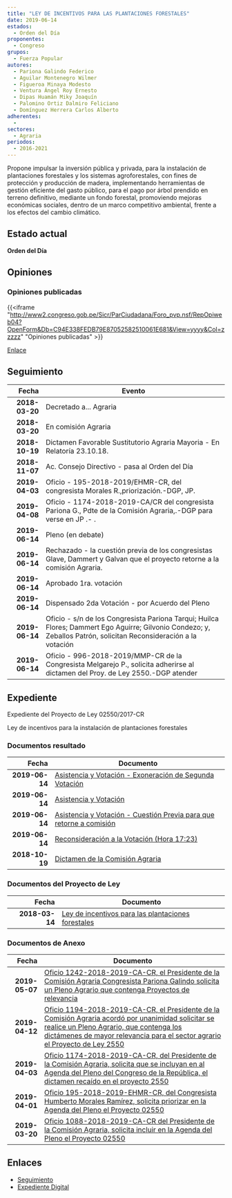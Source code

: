 ```yaml
---
title: "LEY DE INCENTIVOS PARA LAS PLANTACIONES FORESTALES"
date: 2019-06-14
estados: 
  - Orden del Día
proponentes: 
  - Congreso
grupos: 
  - Fuerza Popular
autores: 
  - Pariona Galindo Federico
  - Aguilar Montenegro Wilmer
  - Figueroa Minaya Modesto
  - Ventura Ángel Roy Ernesto
  - Dipas Huamán Miky Joaquín
  - Palomino Ortiz Dalmiro Feliciano
  - Domínguez Herrera Carlos Alberto
adherentes: 
  - 
sectores: 
  - Agraria
periodos: 
  - 2016-2021
---
```


Propone impulsar la inversión pública y privada, para la instalación de plantaciones forestales y los sistemas agroforestales, con fines de protección y producción de madera, implementando herramientas de gestión eficiente del gasto público, para el pago por árbol prendido en terreno definitivo, mediante un fondo forestal, promoviendo mejoras económicas sociales, dentro de un marco competitivo ambiental, frente a los efectos del cambio climático.


## Estado actual

**Orden del Día**

## Opiniones

### Opiniones publicadas

{{<iframe "http://www2.congreso.gob.pe/Sicr/ParCiudadana/Foro_pvp.nsf/RepOpiweb04?OpenForm&Db=C94E338FEDB79E87052582510061E681&View=yyyy&Col=zzzzz" "Opiniones publicadas" >}}

[Enlace](http://www2.congreso.gob.pe/Sicr/ParCiudadana/Foro_pvp.nsf/RepOpiweb04?OpenForm&Db=C94E338FEDB79E87052582510061E681&View=yyyy&Col=zzzzz)

## Seguimiento

| Fecha | Evento |
|------:|--------|
| **2018-03-20** | Decretado a... Agraria|
| **2018-03-20** | En comisión Agraria|
| **2018-10-19** | Dictamen Favorable Sustitutorio Agraria Mayoria - En Relatoría 23.10.18.|
| **2018-11-07** | Ac. Consejo Directivo - pasa al Orden del Día|
| **2019-04-03** | Oficio - 195-2018-2019/EHMR-CR, del congresista Morales R.,priorización.-DGP, JP.|
| **2019-04-08** | Oficio - 1174-2018-2019-CA/CR del congresista Pariona G., Pdte de la Comisión Agraria,.-DGP para verse en JP .- .|
| **2019-06-14** | Pleno (en debate)|
| **2019-06-14** | Rechazado - la cuestión previa de los congresistas Glave, Dammert y Galvan que el proyecto retorne a la comisión Agraria.|
| **2019-06-14** | Aprobado 1ra. votación|
| **2019-06-14** | Dispensado 2da Votación - por Acuerdo del Pleno|
| **2019-06-14** | Oficio - s/n de los Congresista Pariona Tarqui; Huilca Flores; Dammert Ego Aguirre; Gilvonio Condezo; y, Zeballos Patrón, solicitan Reconsideración a la votación|
| **2019-06-14** | Oficio - 996-2018-2019/MMP-CR de la Congresista Melgarejo P., solicita adherirse al dictamen del Proy. de Ley 2550.-DGP atender|


## Expediente

Expediente del Proyecto de Ley 02550/2017-CR

Ley de incentivos para la instalación de plantaciones forestales


### Documentos resultado

| Fecha | Documento |
|------:|--------|
| **2019-06-14** | [Asistencia y Votación - Exoneración de Segunda Votación](http://www.leyes.congreso.gob.pe/Documentos/2016_2021/Asistencia_y_Votacion/Proyectos_de_Ley/Exoneracion_de_Segunda_Votacion/ESV0255020190614.pdf) |
| **2019-06-14** | [Asistencia y Votación](http://www.leyes.congreso.gob.pe/Documentos/2016_2021/Asistencia_y_Votacion/Proyectos_de_Ley/AV0255020190614.pdf) |
| **2019-06-14** | [Asistencia y Votación - Cuestión Previa para que retorne a comisión](http://www.leyes.congreso.gob.pe/Documentos/2016_2021/Asistencia_y_Votacion/Proyectos_de_Ley/AVCP0255020190614.pdf) |
| **2019-06-14** | [Reconsideración a la Votación (Hora 17:23)](http://www.leyes.congreso.gob.pe/Documentos/2016_2021/Asistencia_y_Votacion/Proyectos_de_Ley/VAR0255020190614.pdf) |
| **2018-10-19** | [Dictamen de la Comisión Agraria](http://www.leyes.congreso.gob.pe/Documentos/2016_2021/Dictamenes/Proyectos_de_Ley/02550DC01MAY20181019.pdf) |

### Documentos del Proyecto de Ley

| Fecha | Documento |
|------:|--------|
| **2018-03-14** | [Ley de incentivos para las plantaciones forestales](http://www.leyes.congreso.gob.pe/Documentos/2016_2021/Proyectos_de_Ley_y_de_Resoluciones_Legislativas/PL0255020180314.pdf) |

### Documentos de Anexo

| Fecha | Documento |
|------:|--------|
| **2019-05-07** | [Oficio 1242-2018-2019-CA-CR, el Presidente de la Comisión Agraria Congresista Pariona Galindo solicita un Pleno Agrario que contenga Proyectos de relevancia](http://www.leyes.congreso.gob.pe/Documentos/2016_2021/Oficios/Comisiones_Ordinarias/OFICIO-1242-2018-2019-CA-CR.pdf) |
| **2019-04-12** | [Oficio 1194-2018-2019-CA-CR, el Presidente de la Comisión Agraria acordó por unanimidad solicitar se realice un Pleno Agrario, que contenga los dictámenes de mayor relevancia para el sector agrario el Proyecto de Ley 2550](http://www.leyes.congreso.gob.pe/Documentos/2016_2021/Oficios/Comisiones_Ordinarias/OFICIO-1194-2018-2019-CA-CR.pdf) |
| **2019-04-03** | [Oficio 1174-2018-2019-CA-CR, del Presidente de la Comisión Agraria, solicita que se incluyan en al Agenda del Pleno del Congreso de la República, el dictamen recaído en el proyecto 2550](http://www.leyes.congreso.gob.pe/Documentos/2016_2021/Oficios/Comisiones_Ordinarias/OFICIO-1174-2018-2019-CA-CR.pdf) |
| **2019-04-01** | [Oficio 195-2018-2019-EHMR-CR, del Congresista Humberto Morales Ramírez, solicita priorizar en la Agenda del Pleno el Proyecto 02550](http://www.leyes.congreso.gob.pe/Documentos/2016_2021/Oficios/Congresistas/OFICIO-195-2018-2019-EHMR-CR.pdf) |
| **2019-03-20** | [Oficio 1088-2018-2019-CA-CR del Presidente de la Comisión Agraria, solicita incluir en la Agenda del Pleno el Proyecto 02550](http://www.leyes.congreso.gob.pe/Documentos/2016_2021/Oficios/Comisiones_Ordinarias/OFICIO-1088-2018-2019-CA-CR.pdf) |

## Enlaces 

- [Seguimiento](http://www2.congreso.gob.pe/Sicr/TraDocEstProc/CLProLey2016.nsf/f7fff46988ca05b1052578e100829cc7/e07406ee4433653b052582510067e198?OpenDocument)
- [Expediente Digital](http://www2.congreso.gob.pe/Sicr/TraDocEstProc/CLProLey2016.nsf/f7fff46988ca05b1052578e100829cc7/e07406ee4433653b052582510067e198?OpenDocument&Click=05257FB7005EB655.eb71d0cf91d8294e05256cdf006b5706/$Body/0.1C6C)
